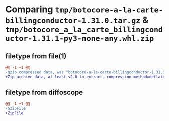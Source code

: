 # Comparing `tmp/botocore-a-la-carte-billingconductor-1.31.0.tar.gz` & `tmp/botocore_a_la_carte_billingconductor-1.31.1-py3-none-any.whl.zip`

## filetype from file(1)

```diff
@@ -1 +1 @@
-gzip compressed data, was "botocore-a-la-carte-billingconductor-1.31.0.tar", last modified: Fri Jul  7 01:43:45 2023, max compression
+Zip archive data, at least v2.0 to extract, compression method=deflate
```

## filetype from diffoscope

```diff
@@ -1 +1 @@
-GzipFile
+ZipFile
```

